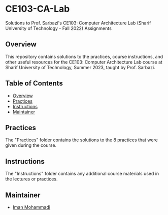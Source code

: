 # CE103-CA-Lab
Solutions to Prof. Sarbazi's CE103: Computer Architecture Lab (Sharif University of Technology - Fall 2022) Assignments

## Overview

This repository contains solutions to the practices, course instructions, and other useful resources for the CE103: Computer Architecture Lab course at Sharif University of Technology, Summer 2023, taught by Prof. Sarbazi.

## Table of Contents

- [Overview](#overview)
- [Practices](#practices)
- [Instructions](#instructions)
- [Maintainer](#Maintainer)

## Practices

The "Practices" folder contains the solutions to the 8 practices that were given during the course.

## Instructions

The "Instructions" folder contains any additional course materials used in the lectures or practices.

## Maintainer

- [Iman Mohammadi](https://github.com/Imanm02)